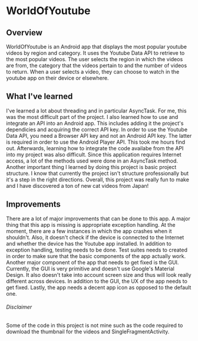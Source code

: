# WorldOfYoutube

## Overview
WorldOfYoutube is an Android app that displays the most popular youtube videos by region and category. It uses the Youtube Data API to retrieve to the most popular videos. The user selects the region in which the videos are from, the category that the videos pertain to and the number of videos to return. When a user selects a video, they can choose to watch in the youtube app on their device or elsewhere.

## What I've learned
I've learned a lot about threading and in particular AsyncTask. For me, this was the most difficult part of the project. I also learned how to use and integrate an API into an Android app. This includes adding it the project's dependicies and acquiring the correct API key. In order to use the Youtube Data API, you need a Browser API key and not an Android API key. The latter is required in order to use the Android Player API. This took me hours find out. Afterwards, learning how to integrate the code availabe from the API into my project was also difficult. Since this application requires Internet access, a lot of the methods used were done in an AsyncTask method. Another important thing I learned by doing this project is basic project structure. I know that currently the project isn't structure professionally but it's a step in the right directions. Overall, this project was really fun to make and I have discovered a ton of new cat videos from Japan!

## Improvements
There are a lot of major improvements that can be done to this app. A major thing that this app is missing is appropriate exception handling. At the moment, there are a few instances in which the app crashes when it shouldn't. Also, it doesn't check if the device is connected to the Internet and whether the device has the Youtube app installed. In addition to exception handling, testing needs to be done. Test suites needs to created in order to make sure that the basic components of the app actually work. Another major component of the app that needs to get fixed is the GUI. Currently, the GUI is very primitive and doesn't use Google's Material Design. It also doesn't take into account screen size and thus will look really different across devices. In addition to the GUI, the UX of the app needs to get fixed. Lastly, the app needs a decent app icon as opposed to the default one. 

###### Disclaimer
Some of the code in this project is not mine such as the code required to download the thumbnail for the videos and SingleFragmentActivity. 
